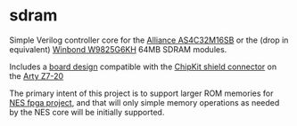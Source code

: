 # sdram

Simple Verilog controller core for the [Alliance AS4C32M16SB](docs/AS4C32M16SB.pdf) or the (drop in equivalent) [Winbond W9825G6KH](docs/w9825g6kh.pdf) 64MB SDRAM modules.

Includes a [board design](board/sdram.pdf) compatible with the [ChipKit shield connector](https://digilent.com/reference/_media/reference/programmable-logic/arty-z7/arty-z7-shield.png) on the [Arty Z7-20](https://digilent.com/reference/programmable-logic/arty-z7/reference-manual)


The primary intent of this project is to support larger ROM memories for [NES fpga project](https://github.com/jpdoane/nesfpga), and that will only simple memory operations as needed by the NES core will be initially supported.
